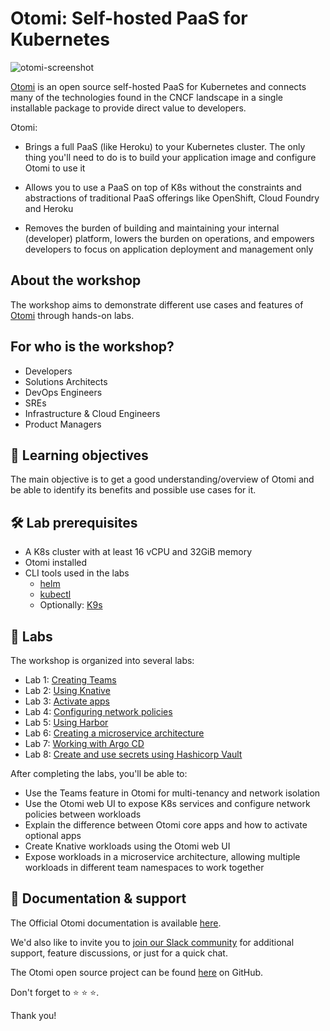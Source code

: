 # Otomi: Self-hosted PaaS for Kubernetes

<img src="./otomi-console.png" alt="otomi-screenshot"/>

[Otomi](https://otomi.io/) is an open source self-hosted PaaS for Kubernetes and connects many of the technologies found in the CNCF landscape in a single installable package to provide direct value to developers.

Otomi:

- Brings a full PaaS (like Heroku) to your Kubernetes cluster. The only thing you'll need to do is to build your application image and configure Otomi to use it

- Allows you to use a PaaS on top of K8s without the constraints and abstractions of traditional PaaS offerings like OpenShift, Cloud Foundry and Heroku

- Removes the burden of building and maintaining your internal (developer) platform, lowers the burden on operations, and empowers developers to focus on application deployment and management only

## About the workshop

The workshop aims to demonstrate different use cases and features of [Otomi](https://github.com/redkubes/otomi-core) through hands-on labs.

## For who is the workshop?

- Developers
- Solutions Architects
- DevOps Engineers
- SREs
- Infrastructure & Cloud Engineers
- Product Managers

## 🎊 Learning objectives

The main objective is to get a good understanding/overview of Otomi and be able to identify its benefits and possible use cases for it.

## 🛠 Lab prerequisites

- A K8s cluster with at least 16 vCPU and 32GiB memory
- Otomi installed
- CLI tools used in the labs
  - [helm](https://helm.sh/docs/intro/install/)
  - [kubectl](https://kubernetes.io/docs/tasks/tools/)
  - Optionally: [K9s](https://kubernetes.io/docs/tasks/tools/)

## 🚀 Labs

The workshop is organized into several labs:

- Lab 1: [Creating Teams](01-create-team/README.md)
- Lab 2: [Using Knative](02-knative/README.md)
- Lab 3: [Activate apps](03-activate-apps/README.md)
- Lab 4: [Configuring network policies](04-netpols/README.md)
- Lab 5: [Using Harbor](05-harbor/README.md)
- Lab 6: [Creating a microservice architecture](06-microservice-architecture/README.md)
- Lab 7: [Working with Argo CD](07-argocd/README.md)
- Lab 8: [Create and use secrets using Hashicorp Vault](08-secrets/README.md)

After completing the labs, you'll be able to:

- Use the Teams feature in Otomi for multi-tenancy and network isolation
- Use the Otomi web UI to expose K8s services and configure network policies between workloads
- Explain the difference between Otomi core apps and how to activate optional apps
- Create Knative workloads using the Otomi web UI
- Expose workloads in a microservice architecture, allowing multiple workloads in different team namespaces to work together

## 📖 Documentation & support

The Official Otomi documentation is available [here](https://otomi.io).

We'd also like to invite you to [join our Slack community](https://join.slack.com/t/otomi/shared_invite/zt-1axa4vima-E~LHN36nbLR~ay5r5pGq9A) for additional support, feature discussions, or just for a quick chat.

The Otomi open source project can be found [here](https://github.com/redkubes/otomi-core) on GitHub.

Don't forget to ⭐️ ⭐️ ⭐️.

Thank you!
